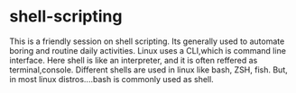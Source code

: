# shell-scripting
This is a friendly session on shell scripting. Its generally used to automate boring and routine daily activities. Linux uses a CLI,which is command line interface. Here shell is like an interpreter, and it is often reffered as terminal,console. Different shells are used in linux like bash, ZSH, fish. But, in most linux distros....bash is commonly used as shell.

